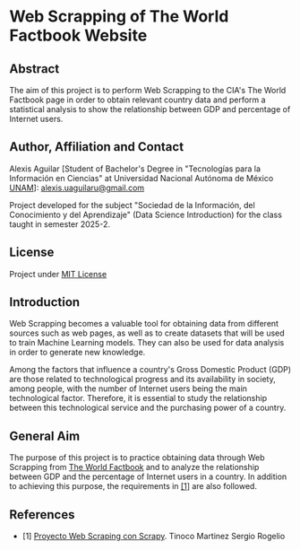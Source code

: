 # Web Scrapping of The World Factbook Website
## Abstract
The aim of this project is to perform Web Scrapping to the CIA's The World Factbook page in order to obtain relevant country data and perform a statistical analysis to show the relationship between GDP and percentage of Internet users.

## Author, Affiliation and Contact
Alexis Aguilar [Student of Bachelor's Degree in "Tecnologías para la Información en Ciencias" at Universidad Nacional Autónoma de México [UNAM](https://www.unam.mx/)]: alexis.uaguilaru@gmail.com

Project developed for the subject "Sociedad de la Información, del Conocimiento y del Aprendizaje" (Data Science Introduction) for the class taught in semester 2025-2.

## License
Project under [MIT License](LICENSE)

## Introduction
Web Scrapping becomes a valuable tool for obtaining data from different sources such as web pages, as well as to create datasets that will be used to train Machine Learning models. They can also be used for data analysis in order to generate new knowledge.

Among the factors that influence a country's Gross Domestic Product (GDP) are those related to technological progress and its availability in society, among people, with the number of Internet users being the main technological factor. Therefore, it is essential to study the relationship between this technological service and the purchasing power of a country.

## General Aim
The purpose of this project is to practice obtaining data through Web Scrapping from [The World Factbook](https://www.cia.gov/the-world-factbook/countries/) and to analyze the relationship between GDP and the percentage of Internet users in a country. In addition to achieving this purpose, the requirements in [[1]](#references) are also followed.

## References
* [1] [Proyecto Web Scraping con Scrapy](RequirementsDocument.pdf). Tinoco Martinez Sergio Rogelio